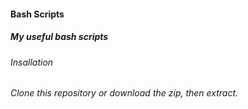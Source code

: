 #### Bash Scripts

##### _My useful bash scripts_

###### Insallation
 _Clone this repository or download the zip, then extract._
